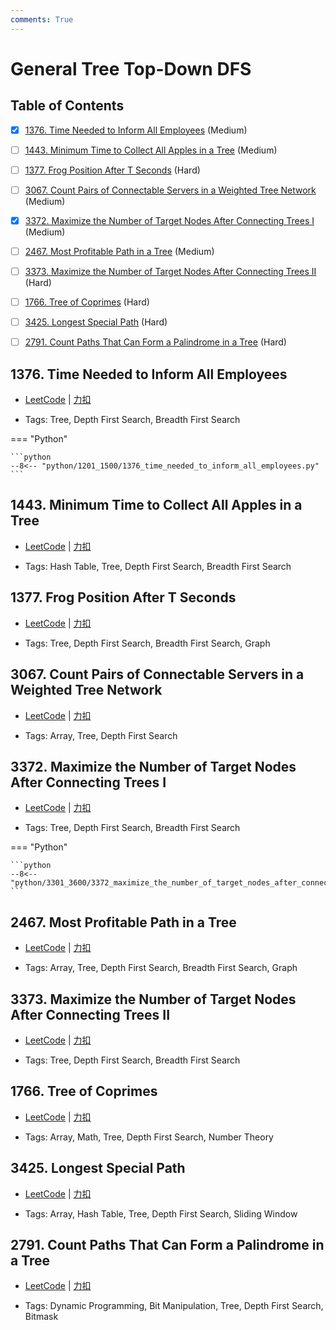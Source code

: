 ```yaml
---
comments: True
---
```


# General Tree Top-Down DFS

## Table of Contents

- [x] [1376. Time Needed to Inform All Employees](#1376-time-needed-to-inform-all-employees) (Medium)
- [ ] [1443. Minimum Time to Collect All Apples in a Tree](#1443-minimum-time-to-collect-all-apples-in-a-tree) (Medium)
- [ ] [1377. Frog Position After T Seconds](#1377-frog-position-after-t-seconds) (Hard)
- [ ] [3067. Count Pairs of Connectable Servers in a Weighted Tree Network](#3067-count-pairs-of-connectable-servers-in-a-weighted-tree-network) (Medium)
- [x] [3372. Maximize the Number of Target Nodes After Connecting Trees I](#3372-maximize-the-number-of-target-nodes-after-connecting-trees-i) (Medium)
- [ ] [2467. Most Profitable Path in a Tree](#2467-most-profitable-path-in-a-tree) (Medium)
- [ ] [3373. Maximize the Number of Target Nodes After Connecting Trees II](#3373-maximize-the-number-of-target-nodes-after-connecting-trees-ii) (Hard)
- [ ] [1766. Tree of Coprimes](#1766-tree-of-coprimes) (Hard)
- [ ] [3425. Longest Special Path](#3425-longest-special-path) (Hard)
- [ ] [2791. Count Paths That Can Form a Palindrome in a Tree](#2791-count-paths-that-can-form-a-palindrome-in-a-tree) (Hard)


## 1376. Time Needed to Inform All Employees

-    [LeetCode](https://leetcode.com/problems/time-needed-to-inform-all-employees/) | [力扣](https://leetcode.cn/problems/time-needed-to-inform-all-employees/)

-   Tags: Tree, Depth First Search, Breadth First Search

=== "Python"

    ```python
    --8<-- "python/1201_1500/1376_time_needed_to_inform_all_employees.py"
    ```



## 1443. Minimum Time to Collect All Apples in a Tree

-    [LeetCode](https://leetcode.com/problems/minimum-time-to-collect-all-apples-in-a-tree/) | [力扣](https://leetcode.cn/problems/minimum-time-to-collect-all-apples-in-a-tree/)

-   Tags: Hash Table, Tree, Depth First Search, Breadth First Search



## 1377. Frog Position After T Seconds

-    [LeetCode](https://leetcode.com/problems/frog-position-after-t-seconds/) | [力扣](https://leetcode.cn/problems/frog-position-after-t-seconds/)

-   Tags: Tree, Depth First Search, Breadth First Search, Graph



## 3067. Count Pairs of Connectable Servers in a Weighted Tree Network

-    [LeetCode](https://leetcode.com/problems/count-pairs-of-connectable-servers-in-a-weighted-tree-network/) | [力扣](https://leetcode.cn/problems/count-pairs-of-connectable-servers-in-a-weighted-tree-network/)

-   Tags: Array, Tree, Depth First Search



## 3372. Maximize the Number of Target Nodes After Connecting Trees I

-    [LeetCode](https://leetcode.com/problems/maximize-the-number-of-target-nodes-after-connecting-trees-i/) | [力扣](https://leetcode.cn/problems/maximize-the-number-of-target-nodes-after-connecting-trees-i/)

-   Tags: Tree, Depth First Search, Breadth First Search

=== "Python"

    ```python
    --8<-- "python/3301_3600/3372_maximize_the_number_of_target_nodes_after_connecting_trees_i.py"
    ```



## 2467. Most Profitable Path in a Tree

-    [LeetCode](https://leetcode.com/problems/most-profitable-path-in-a-tree/) | [力扣](https://leetcode.cn/problems/most-profitable-path-in-a-tree/)

-   Tags: Array, Tree, Depth First Search, Breadth First Search, Graph



## 3373. Maximize the Number of Target Nodes After Connecting Trees II

-    [LeetCode](https://leetcode.com/problems/maximize-the-number-of-target-nodes-after-connecting-trees-ii/) | [力扣](https://leetcode.cn/problems/maximize-the-number-of-target-nodes-after-connecting-trees-ii/)

-   Tags: Tree, Depth First Search, Breadth First Search



## 1766. Tree of Coprimes

-    [LeetCode](https://leetcode.com/problems/tree-of-coprimes/) | [力扣](https://leetcode.cn/problems/tree-of-coprimes/)

-   Tags: Array, Math, Tree, Depth First Search, Number Theory



## 3425. Longest Special Path

-    [LeetCode](https://leetcode.com/problems/longest-special-path/) | [力扣](https://leetcode.cn/problems/longest-special-path/)

-   Tags: Array, Hash Table, Tree, Depth First Search, Sliding Window



## 2791. Count Paths That Can Form a Palindrome in a Tree

-    [LeetCode](https://leetcode.com/problems/count-paths-that-can-form-a-palindrome-in-a-tree/) | [力扣](https://leetcode.cn/problems/count-paths-that-can-form-a-palindrome-in-a-tree/)

-   Tags: Dynamic Programming, Bit Manipulation, Tree, Depth First Search, Bitmask



